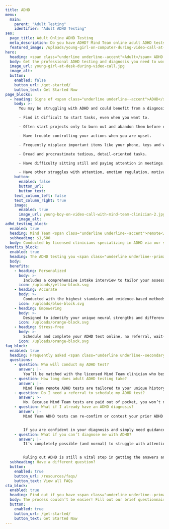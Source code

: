 ```yaml
---
title: ADHD
menu:
  main:
    parent: "Adult Testing"
    identifier: "Adult ADHD Testing"
seo:
  page_title: Adult Online ADHD Testing
  meta_description: Do you have ADHD? Mind Team online adult ADHD tests are the professional, stress-free way to diagnose (or rule out) ADHD and get the answers you need.
  featured_image: /uploads/young-girl-on-computer-during-video-call-at-desk.jpg
hero:
  heading: <span class="underline underline--accent">Adult</span> ADHD Tests
  body: Get the professional ADHD testing and diagnosis you need to work <em>with</em> your mind, all from the comfort of home.
  image_url: young-girl-at-desk-during-video-call.jpg
  image_alt:
  button:
    enabled: false
    button_url: /get-started/
    button_text: Get Started Now
page_blocks:
  - heading: Signs of <span class="underline underline--accent">ADHD</span> in adults
    body: >-
      You may be struggling with ADHD and could benefit from a diagnosis if you:

      - Find it difficult to start tasks, even when you want to. 

      - Often start projects only to burn out and abandon them before completion.

      - Have trouble controlling your actions when you are upset.  

      - Frequently misplace important items like your phone, keys and wallet. 

      - Dread and procrastinate tedious, detail-oriented tasks.

      - Have difficulty sitting still and paying attention in meetings.

      - Have other struggles with attention, emotion regulation, motivation and more.
    button:
      enabled: false
      button_url:
      button_text:
    text_column_left: false
    text_column_right: true
    image:
      enabled: true
      image_url: young-boy-on-video-call-with-mind-team-clinician-2.jpg
      image_alt:
adhd_testing_block:
  enabled: true
  heading: Mind Team <span class="underline underline--accent">remote</span> adult ADHD testing.
  subheading: $1,600
  body: Conducted by licensed clinicians specializing in ADHD via our secure, remote platform.
benefits_block:
  enabled: true
  heading: The ADHD testing you <span class="underline underline--primary">deserve</span>.
  body:
  benefits:
    - heading: Personalized
      body: >-
        Includes a comprehensive intake interview to tailor your assessment and results to your background and concerns.
      icon: /uploads/yellow-block.svg
    - heading: Accurate
      body: >-
        Conducted with the highest standards and evidence-based methods.
      icon: /uploads/blue-block.svg
    - heading: Empowering
      body: >-
        Designed to identify your unique neural strengths and differences and guide you on the best path to work <em>with</em> your mind.
      icon: /uploads/orange-block.svg
    - heading: Stress-free
      body: >-
        Schedule and complete your ADHD test online, no referral, wait-time or commute necessary.
      icon: /uploads/orange-block.svg
faq_block:
  enabled: true
  heading: Frequently asked <span class="underline underline--secondary">adult ADHD</span> testing questions
  questions:
    - question: Who will conduct my ADHD test?
      answer: |-
        You’ll be matched with the licensed Mind Team clinician who best fits your needs, like those on our team specializing in ADHD.
    - question: How long does adult ADHD testing take?
      answer: |-
        Mind Team remote ADHD tests are tailored to your unique history, background and concerns, and vary in length. We’ll prepare you with what to expect before your test.
    - question: Do I need a referral to schedule my ADHD test?
      answer: >-
        No. Because Mind Team tests are paid out of pocket, you won’t need to obtain or wait for a referral to schedule your ADHD test.
    - question: What if I already have an ADHD diagnosis?
      answer: |-
        Mind Team ADHD tests can re-confirm or contest your prior ADHD diagnosis. 


        If you are confident in your diagnosis and simply need guidance and support, Mind Team treatment services are here to help.
    - question: What if you can’t diagnose me with ADHD?
      answer: |-
        It’s completely possible (and normal) to struggle with attention, executive functioning and other neural aspects related to ADHD without meeting the full symptomatic requirements for an official diagnosis. 


        Ruling out ADHD is still a vital step in getting the answers and support you need to work <em>with</em> your unique mind, and Mind Team treatment services are here to help whether you have an official ADHD diagnosis or not.
  subheading: Have a different question?
  button:
    enabled: true
    button_url: /resources/faqs/
    button_text: View all FAQs
cta_block:
  enabled: true
  heading: Find out if you have <span class="underline underline--primary">ADHD</span>.
  body: The process couldn’t be easier! Fill out our brief questionnaire to get started.
  button:
    enabled: true
    button_url: /get-started/
    button_text: Get Started Now
---
```

